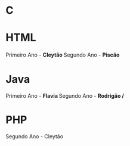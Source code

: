 # C


# HTML

Primeiro Ano - <b> Cleytão </b>
Segundo Ano - <b> Piscão </b>
　　　　　　　　　　　　　　　　　　　　　　　　　　　　　　　　　　　　　　　　　　　　　　　　　　　　　　　　　　　　　　　　
# Java

Primeiro Ano - <b> Flavia </b>
Segundo Ano - <b> Rodrigão / </b>

# PHP

Segundo Ano - Cleytão
